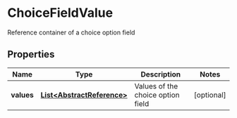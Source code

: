 

# ChoiceFieldValue

Reference container of a choice option field
## Properties

Name | Type | Description | Notes
------------ | ------------- | ------------- | -------------
**values** | [**List&lt;AbstractReference&gt;**](AbstractReference.md) | Values of the choice option field |  [optional]



